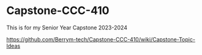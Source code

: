 # Capstone-CCC-410
This is for my Senior Year Capstone 2023-2024

https://github.com/Berrym-tech/Capstone-CCC-410/wiki/Capstone-Topic-Ideas
